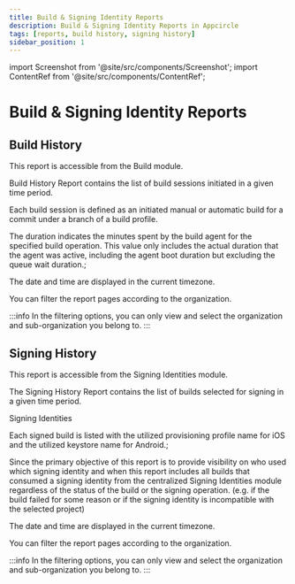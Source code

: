 ```yaml
---
title: Build & Signing Identity Reports
description: Build & Signing Identity Reports in Appcircle
tags: [reports, build history, signing history]
sidebar_position: 1
---
```


import Screenshot from '@site/src/components/Screenshot';
import ContentRef from '@site/src/components/ContentRef';

# Build & Signing Identity Reports

## Build History

This report is accessible from the Build module.

Build History Report contains the list of build sessions initiated in a given time period.

Each build session is defined as an initiated manual or automatic build for a commit under a branch of a build profile.

The duration indicates the minutes spent by the build agent for the specified build operation. This value only includes the actual duration that the agent was active, including the agent boot duration but excluding the queue wait duration.;

The date and time are displayed in the current timezone.

You can filter the report pages according to the organization.

:::info
In the filtering options, you can only view and select the organization and sub-organization you belong to.
:::

<Screenshot url='https://cdn.appcircle.io/docs/assets/build-history-new.png' />

## Signing History

This report is accessible from the Signing Identities module.

The Signing History Report contains the list of builds selected for signing in a given time period.

<ContentRef url="/signing-identities/">Signing Identities</ContentRef>

Each signed build is listed with the utilized provisioning profile name for iOS and the utilized keystore name for Android.;

Since the primary objective of this report is to provide visibility on who used which signing identity and when this report includes all builds that consumed a signing identity from the centralized Signing Identities module regardless of the status of the build or the signing operation. (e.g. if the build failed for some reason or if the signing identity is incompatible with the selected project)

The date and time are displayed in the current timezone.

You can filter the report pages according to the organization.

:::info
In the filtering options, you can only view and select the organization and sub-organization you belong to.
:::

<Screenshot url='https://cdn.appcircle.io/docs/assets/signing-history-new.png' />
